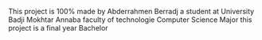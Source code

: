 This project is 100% made by Abderrahmen Berradj 
a student at University Badji Mokhtar Annaba faculty of technologie Computer Science Major
this project is a final year Bachelor
